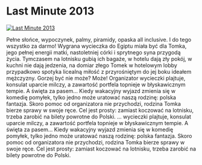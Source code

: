 Last Minute 2013 
=============
[![Last Minute 2013 ](http://vidos.pl/images/player.gif)](http://vidos.pl/last-minute-2013)

 Pełne słońce, wypoczynek, palmy, piramidy, opaska all inclusive. I do tego wszystko za darmo! Wygrana wycieczka do Egiptu miała być dla Tomka, jego pełnej energii matki, nastoletniej córki i sprytnego syna przygodą życia. Tymczasem na lotnisku gubią ich bagaże, w hotelu dają zły pokój, w kuchni nie dają jedzenia, na domiar złego Tomek w hotelowym lobby przypadkowo spotyka licealną miłość z przyrośniętym do jej boku ideałem mężczyzny. Gorzej być nie może? Może! Organizator wycieczki plajtuje, konsulat uparcie milczy, a zawartość portfela topnieje w błyskawicznym tempie. A święta za pasem... Kiedy wakacyjny wyjazd zmienia się w komedię pomyłek, tylko jedno może uratować naszą rodzinę: polska fantazja. Skoro pomoc od organizatora nie przychodzi, rodzina Tomka bierze sprawy w swoje ręce. Cel jest prosty: zamiast koczować na lotnisku, trzeba zarobić na bilety powrotne do Polski.   ... wycieczki plajtuje, konsulat uparcie milczy, a zawartość portfela topnieje w błyskawicznym tempie. A święta za pasem... Kiedy wakacyjny wyjazd zmienia się w komedię pomyłek, tylko jedno może uratować naszą rodzinę: polska fantazja. Skoro pomoc od organizatora nie przychodzi, rodzina Tomka bierze sprawy w swoje ręce. Cel jest prosty: zamiast koczować na lotnisku, trzeba zarobić na bilety powrotne do Polski.
